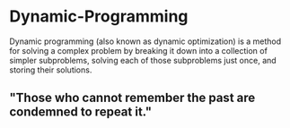 # Dynamic-Programming
Dynamic programming (also known as dynamic optimization) is a method for solving a complex problem by breaking it down into a collection of simpler subproblems, solving each of those subproblems just once, and storing their solutions.
## "Those who cannot remember the past are condemned to repeat it."
